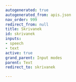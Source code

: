 ```yaml
---
autogenerated: true
autogenerated_from: apis.json
nav_order: 999
redirect_from: null
title: Skrivanek
id: skrivanek
inputs:
- speech
- text
active: true
grand_parent: Input modes
parent: Text
redirect_to: skrivanek

---
```


